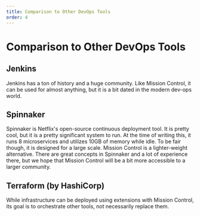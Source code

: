 ```yaml
---
title: Comparison to Other DevOps Tools
order: 4
---
```


# Comparison to Other DevOps Tools

## Jenkins

Jenkins has a ton of history and a huge community. Like Mission Control, it can be used for almost anything, but it is a bit dated in the modern dev-ops world.

## Spinnaker

Spinnaker is Netflix's open-source continuous deployment tool. It is pretty cool, but it is a pretty significant system to run. At the time of writing this, it runs 8 microservices and utilizes 10GB of memory while idle. To be fair though, it is designed for a large scale. Mission Control is a lighter-weight alternative. There are great concepts in Spinnaker and a lot of experience there, but we hope that Mission Control will be a bit more accessible to a larger community.

## Terraform (by HashiCorp)

While infrastructure can be deployed using extensions with Mission Control, its goal is to orchestrate other tools, not necessarily replace them.
